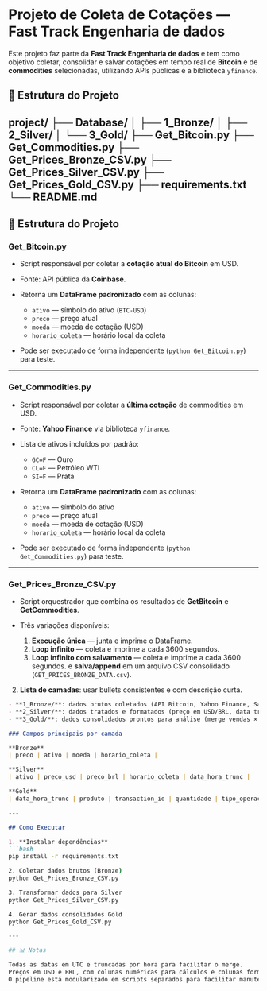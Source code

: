 # Projeto de Coleta de Cotações — Fast Track Engenharia de dados

Este projeto faz parte da **Fast Track Engenharia de dados** e tem como objetivo coletar, consolidar e salvar cotações em tempo real de **Bitcoin** e de **commodities** selecionadas, utilizando APIs públicas e a biblioteca `yfinance`.

## 📂 Estrutura do Projeto
project/
├── Database/
│ ├── 1_Bronze/
│ ├── 2_Silver/
│ └── 3_Gold/
├── Get_Bitcoin.py
├── Get_Commodities.py
├── Get_Prices_Bronze_CSV.py
├── Get_Prices_Silver_CSV.py
├── Get_Prices_Gold_CSV.py
├── requirements.txt
└── README.md
---

## 📂 Estrutura do Projeto

### **Get_Bitcoin.py**

* Script responsável por coletar a **cotação atual do Bitcoin** em USD.
* Fonte: API pública da **Coinbase**.
* Retorna um **DataFrame padronizado** com as colunas:

  * `ativo` — símbolo do ativo (`BTC-USD`)
  * `preco` — preço atual
  * `moeda` — moeda de cotação (USD)
  * `horario_coleta` — horário local da coleta
* Pode ser executado de forma independente (`python Get_Bitcoin.py`) para teste.

---

### **Get_Commodities.py**

* Script responsável por coletar a **última cotação** de commodities em USD.
* Fonte: **Yahoo Finance** via biblioteca `yfinance`.
* Lista de ativos incluídos por padrão:

  * `GC=F` — Ouro
  * `CL=F` — Petróleo WTI
  * `SI=F` — Prata

* Retorna um **DataFrame padronizado** com as colunas:

  * `ativo` — símbolo do ativo
  * `preco` — preço atual
  * `moeda` — moeda de cotação (USD)
  * `horario_coleta` — horário local da coleta
* Pode ser executado de forma independente (`python Get_Commodities.py`) para teste.

---

### **Get_Prices_Bronze_CSV.py**

* Script orquestrador que combina os resultados de **GetBitcoin** e **GetCommodities**.
* Três variações disponíveis:

  1. **Execução única** — junta e imprime o DataFrame.
  2. **Loop infinito** — coleta e imprime a cada 3600 segundos.
  3. **Loop infinito com salvamento** — coleta e imprime a cada 3600 segundos. e **salva/append** em um arquivo CSV consolidado (`GET_PRICES_BRONZE_DATA.csv`).

2. **Lista de camadas**: usar bullets consistentes e com descrição curta.

```markdown
- **1_Bronze/**: dados brutos coletados (API Bitcoin, Yahoo Finance, Sales CSVs)
- **2_Silver/**: dados tratados e formatados (preço em USD/BRL, data truncada)
- **3_Gold/**: dados consolidados prontos para análise (merge vendas × preços, totais calculados)

### Campos principais por camada

**Bronze**
| preco | ativo | moeda | horario_coleta |

**Silver**
| ativo | preco_usd | preco_brl | horario_coleta | data_hora_trunc |

**Gold**
| data_hora_trunc | produto | transaction_id | quantidade | tipo_operacao | cliente_id | data_hora | preco_usd | preco_brl | Total_usd | Total_brl |

---

## Como Executar

1. **Instalar dependências**
```bash
pip install -r requirements.txt

2. Coletar dados brutos (Bronze)
python Get_Prices_Bronze_CSV.py

3. Transformar dados para Silver
python Get_Prices_Silver_CSV.py

4. Gerar dados consolidados Gold
python Get_Prices_Gold_CSV.py

---

## 📊 Notas

Todas as datas em UTC e truncadas por hora para facilitar o merge.
Preços em USD e BRL, com colunas numéricas para cálculos e colunas formatadas para visualização.
O pipeline está modularizado em scripts separados para facilitar manutenção e extensibilidade.

